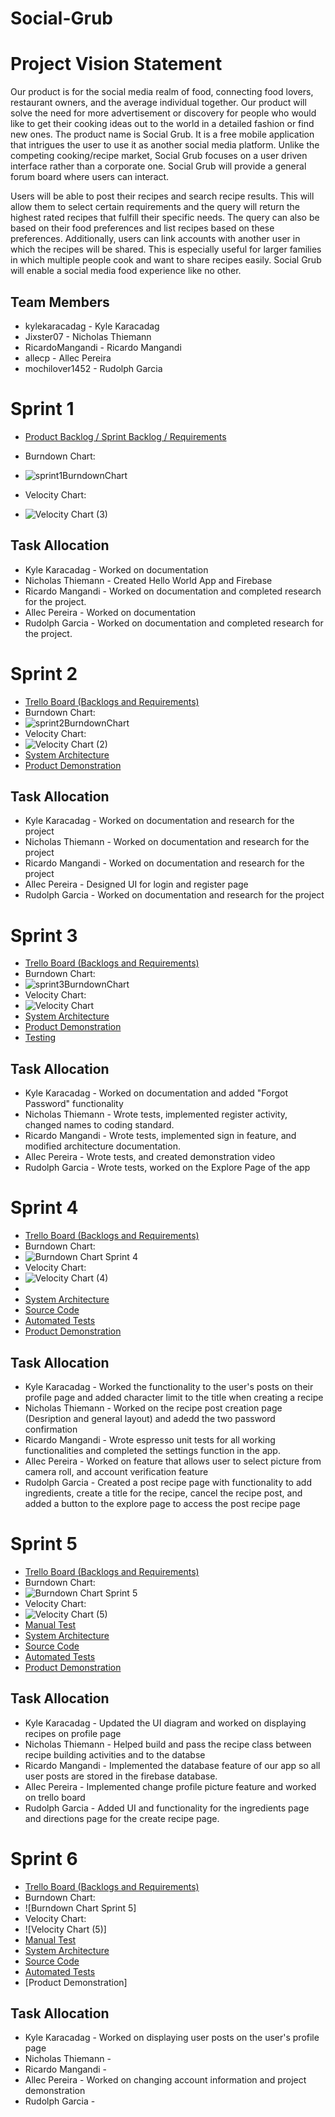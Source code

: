 # Social-Grub

# Project Vision Statement

Our product is for the social media realm of food, connecting food lovers, restaurant owners, and the average individual together. Our product will solve the need for more advertisement or discovery for people who would like to get their cooking ideas out to the world in a detailed fashion or find new ones. The product name is Social Grub. It is a free mobile application that intrigues the user to use it as another social media platform. Unlike the competing cooking/recipe market, Social Grub focuses on a user driven interface rather than a corporate one. Social Grub will provide a general forum board where users can interact.

Users will be able to post their recipes and search recipe results. This will allow them to select certain requirements and the query will return the highest rated recipes that fulfill their specific needs. The query can also be based on their food preferences and list recipes based on these preferences. Additionally, users can link accounts with another user in which the recipes will be shared. This is especially useful for larger families in which multiple people cook and want to share recipes easily. Social Grub will enable a social media food experience like no other. 

## Team Members
* kylekaracadag - Kyle Karacadag
* Jixster07 - Nicholas Thiemann
* RicardoMangandi - Ricardo Mangandi
* allecp - Allec Pereira
* mochilover1452 - Rudolph Garcia

# Sprint 1
* [Product Backlog / Sprint Backlog / Requirements](https://trello.com/b/08WbAgdr/social-grub)

* Burndown Chart:
* ![sprint1BurndownChart](https://user-images.githubusercontent.com/62866287/108640115-e0fb0c00-7465-11eb-8fb5-883ce00a13bf.png)

* Velocity Chart:
* ![Velocity Chart (3)](https://user-images.githubusercontent.com/63211233/108645146-d77e9d80-747f-11eb-8a8b-9108a91d7545.png)

## Task Allocation
* Kyle Karacadag - Worked on documentation
* Nicholas Thiemann - Created Hello World App and Firebase
* Ricardo Mangandi - Worked on documentation and completed research for the project.
* Allec Pereira - Worked on documentation
* Rudolph Garcia - Worked on documentation and completed research for the project.

# Sprint 2
* [Trello Board (Backlogs and Requirements)](https://trello.com/b/08WbAgdr/social-grub)
* Burndown Chart:
* ![sprint2BurndownChart](https://user-images.githubusercontent.com/62866287/108639949-2965fa00-7465-11eb-85c1-40c5e6f463b6.png)
* Velocity Chart:
* ![Velocity Chart (2)](https://user-images.githubusercontent.com/63211233/108645079-8b335d80-747f-11eb-8b14-8aa52c15ea78.png)
* [System Architecture](https://github.com/Jixster07/Social-Grub/blob/master/System%20Architecture.md)
* [Product Demonstration](https://youtu.be/CQyXEk4xvY4)

## Task Allocation
* Kyle Karacadag - Worked on documentation and research for the project
* Nicholas Thiemann - Worked on documentation and research for the project
* Ricardo Mangandi - Worked on documentation and research for the project
* Allec Pereira - Designed UI for login and register page
* Rudolph Garcia - Worked on documentation and research for the project

# Sprint 3
* [Trello Board (Backlogs and Requirements)](https://trello.com/b/08WbAgdr/social-grub)
* Burndown Chart: 
* ![sprint3BurndownChart](https://user-images.githubusercontent.com/62866287/108640549-64b5f800-7468-11eb-93b5-f5a43bf43526.png)
* Velocity Chart:
* ![Velocity Chart](https://user-images.githubusercontent.com/63211233/108644913-eb75cf80-747e-11eb-89d0-9fbe00a64c3a.png)
* [System Architecture](https://github.com/Jixster07/Social-Grub/blob/master/System%20Architecture.md)
* [Product Demonstration](https://youtu.be/3df74Bb8Z7I)
* [Testing](https://github.com/Jixster07/Social-Grub/blob/master/Testing.md)

## Task Allocation
* Kyle Karacadag - Worked on documentation and added "Forgot Password" functionality
* Nicholas Thiemann - Wrote tests, implemented register activity, changed names to coding standard.
* Ricardo Mangandi - Wrote tests, implemented sign in feature, and modified architecture documentation.
* Allec Pereira - Wrote tests, and created demonstration video 
* Rudolph Garcia - Wrote tests, worked on the Explore Page of the app

# Sprint 4
* [Trello Board (Backlogs and Requirements)](https://trello.com/b/08WbAgdr/social-grub)
* Burndown Chart:
* ![Burndown Chart Sprint 4](https://user-images.githubusercontent.com/62866287/109437786-b88a8900-79f4-11eb-9282-b0d6d14fcaf0.png)
* Velocity Chart:
* ![Velocity Chart (4)](https://user-images.githubusercontent.com/63211233/109439654-436f8180-79fd-11eb-92a2-f16596f4f7af.png)
*
* [System Architecture](https://github.com/Jixster07/Social-Grub/blob/master/System%20Architecture.md)
* [Source Code](https://github.com/Jixster07/Social-Grub/tree/master/app/src/main/java/com/example/socialgrub)
* [Automated Tests](https://github.com/Jixster07/Social-Grub/tree/master/app/src/androidTest/java/com/example/socialgrub)
* [Product Demonstration](https://youtu.be/pC4Uvmc5VLQ)


## Task Allocation
* Kyle Karacadag - Worked the functionality to the user's posts on their profile page and added character limit to the title when creating a recipe
* Nicholas Thiemann - Worked on the recipe post creation page (Desription and general layout) and adedd the two password confirmation
* Ricardo Mangandi - Wrote espresso unit tests for all working functionalities and completed the settings function in the app.
* Allec Pereira - Worked on feature that allows user to select picture from camera roll, and account verification feature
* Rudolph Garcia - Created a post recipe page with functionality to add ingredients, create a title for the recipe, cancel the recipe post, and added a button to the explore page to access the post recipe page

# Sprint 5
* [Trello Board (Backlogs and Requirements)](https://trello.com/b/08WbAgdr/social-grub)
* Burndown Chart: 
* ![Burndown Chart Sprint 5](https://user-images.githubusercontent.com/62866287/110268862-67e4d400-7f90-11eb-90f4-cbd8a950fbac.png)
* Velocity Chart: 
* ![Velocity Chart (5)](https://user-images.githubusercontent.com/63211233/110268237-5818c000-7f8f-11eb-918c-d765f70e1895.png)
* [Manual Test](https://github.com/Jixster07/Social-Grub/blob/master/changeProfileImg.md)
* [System Architecture](https://github.com/Jixster07/Social-Grub/blob/master/System%20Architecture.md)
* [Source Code](https://github.com/Jixster07/Social-Grub/tree/master/app/src/main/java/com/example/socialgrub)
* [Automated Tests](https://github.com/Jixster07/Social-Grub/tree/master/app/src/androidTest/java/com/example/socialgrub)
* [Product Demonstration](https://www.youtube.com/watch?v=LyJgMHGgg-8)


## Task Allocation
* Kyle Karacadag - Updated the UI diagram and worked on displaying recipes on profile page
* Nicholas Thiemann - Helped build and pass the recipe class between recipe building activities and to the databse
* Ricardo Mangandi - Implemented the database feature of our app so all user posts are stored in the firebase database.
* Allec Pereira - Implemented change profile picture feature and worked on trello board
* Rudolph Garcia - Added UI and functionality for the ingredients page and directions page for the create recipe page.

# Sprint 6
* [Trello Board (Backlogs and Requirements)](https://trello.com/b/08WbAgdr/social-grub)
* Burndown Chart: 
* ![Burndown Chart Sprint 5]
* Velocity Chart: 
* ![Velocity Chart (5)]
* [Manual Test](https://github.com/Jixster07/Social-Grub/blob/master/changeProfileImg.md)
* [System Architecture](https://github.com/Jixster07/Social-Grub/blob/master/System%20Architecture.md)
* [Source Code](https://github.com/Jixster07/Social-Grub/tree/master/app/src/main/java/com/example/socialgrub)
* [Automated Tests](https://github.com/Jixster07/Social-Grub/tree/master/app/src/androidTest/java/com/example/socialgrub)
* [Product Demonstration]


## Task Allocation
* Kyle Karacadag - Worked on displaying user posts on the user's profile page
* Nicholas Thiemann - 
* Ricardo Mangandi - 
* Allec Pereira - Worked on changing account information and project demonstration
* Rudolph Garcia - 
